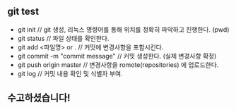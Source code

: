 ## git test
- git init // git 생성, 리눅스 명령어를 통해 위치를 정확히 파악하고 진행한다. (pwd)
- git status // 파일 상태를 확인한다.
- git add <파일명> or . // 커밋에 변경사항을 포함시킨다.
- git commit -m "commit message" // 커밋 생성한다. (실제 변경사항 확정)
- git push origin master // 변경사항을 romote(repositories) 에 업로드한다.
- git log // 커밋 내용 확인 및 식별자 부여.
## 수고하셨습니다!
 